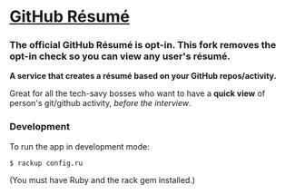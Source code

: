 # [GitHub Résumé](https://resume.github.io/)

### The official GitHub Résumé is **opt-in**. This fork removes the opt-in check so you can view any user's résumé.

**A service that creates a résumé based on your GitHub repos/activity.**  

Great for all the tech-savy bosses who want to have a **quick view** of person's git/github activity, _before the interview_.

### Development

To run the app in development mode:

    $ rackup config.ru

(You must have Ruby and the rack gem installed.)
